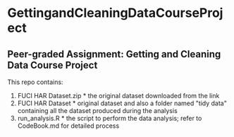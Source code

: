 # GettingandCleaningDataCourseProject
## Peer-graded Assignment: Getting and Cleaning Data Course Project

This repo contains:

  1. FUCI HAR Dataset.zip
    * the original dataset downloaded from the link
  2. FUCI HAR Dataset 
    * original dataset and also a folder named "tidy data" containing all the dataset produced during the analysis
  3. run_analysis.R
    * the script to perform the data analysis; refer to CodeBook.md for detailed process
